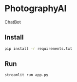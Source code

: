 # PhotographyAI

ChatBot

## Install

```bash
pip install -r requirements.txt
```

## Run

```bash
streamlit run app.py
```
